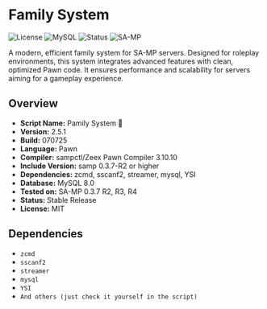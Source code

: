 # Family System

![License](https://img.shields.io/badge/License-MIT-green.svg)
![MySQL](https://img.shields.io/badge/Database-MySQL%208.0-blue.svg)
![Status](https://img.shields.io/badge/Status-Stable-brightgreen.svg)
![SA-MP](https://img.shields.io/badge/SA--MP-0.3.7%20R2%2FR3%2FR4-orange.svg)

A modern, efficient family system for SA-MP servers. Designed for roleplay environments, this system integrates advanced features with clean, optimized Pawn code. It ensures performance and scalability for servers aiming for a gameplay experience.

## Overview

- **Script Name:** Pamily System  💋
- **Version:** 2.5.1  
- **Build:** 070725
- **Language:** Pawn  
- **Compiler:** sampctl/Zeex Pawn Compiler 3.10.10  
- **Include Version:** samp 0.3.7-R2 or higher  
- **Dependencies:** zcmd, sscanf2, streamer, mysql, YSI  
- **Database:** MySQL 8.0  
- **Tested on:** SA-MP 0.3.7 R2, R3, R4  
- **Status:** Stable Release  
- **License:** MIT

## Dependencies

- `zcmd`
- `sscanf2`
- `streamer`
- `mysql`
- `YSI`
- `And others (just check it yourself in the script)`
